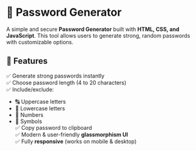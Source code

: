 
# 🔑 Password Generator

A simple and secure **Password Generator** built with **HTML, CSS, and JavaScript**. This tool allows users to generate strong, random passwords with customizable options.

## 🚀 Features
✅ Generate strong passwords instantly  
✅ Choose password length (4 to 20 characters)  
✅ Include/exclude:
   - 🔠 Uppercase letters  
   - 🔡 Lowercase letters  
   - 🔢 Numbers  
   - 🔣 Symbols  
✅ Copy password to clipboard  
✅ Modern & user-friendly **glassmorphism UI**  
✅ Fully **responsive** (works on mobile & desktop)  





